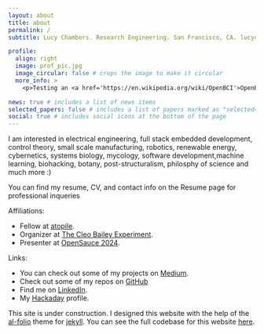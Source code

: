 ```yaml
---
layout: about
title: about
permalink: /
subtitle: Lucy Chambers. Research Engineering. San Francisco, CA. lucycchambers12@gmail.com.

profile:
  align: right
  image: prof_pic.jpg
  image_circular: false # crops the image to make it circular
  more_info: >
    <p>Testing an <a href='https://en.wikipedia.org/wiki/OpenBCI'>OpenBCI</a> at Clemson University :)</p>

news: true # includes a list of news items
selected_papers: false # includes a list of papers marked as "selected={true}"
social: true # includes social icons at the bottom of the page
---
```


<p>I am interested in electrical engineering, full stack embedded development, control theory, small scale manufacturing, robotics, renewable energy, cybernetics, systems biology, mycology, software development,machine learning, biohacking, botany, post-structuralism, philosphy of science and much more :)</p>
<p>You can find my resume, CV, and contact info on the Resume page for professional inqueries</p>


Affiliations:
<ul>
  <li>Fellow at <a href='https://atopile.io/'>atopile</a>.</li>
  <li>Organizer at <a href='https://www.cleobailey.org/'>The Cleo Bailey Experiment</a>.</li>
  <li>Presenter at <a href='https://opensauce.com/'>OpenSauce 2024</a>.</li>
</ul>

Links:
<ul>
  <li>You can check out some of my projects on <a href='https://medium.com/@machinegirl'>Medium</a>.</li>
  <li>Check out some of my repos on <a href='https://github.com/eigenlucy/'>GitHub</a></li>
  <li>Find me on <a href='https://www.linkedin.com/in/lucy-chambers-46b257303/'>LinkedIn</a>.</li>
  <li>My <a href ='https://hackaday.io/eigenlucy'>Hackaday</a> profile.</li>
</ul>



This site is under construction. I designed this website with the help of the <a href='https://github.com/alshedivat/al-foli'>al-folio</a> theme for <a href='https://jekyllrb.com/'>jekyll</a>. You can see the full codebase for this website <a href='https://github.com/eigenlucy/eigenlucy.github.io'>here</a>.
